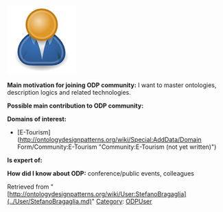 [![Image:ODPUser.png](../images/a/a6/ODPUser.png)](../Image/ODPUser.png.md "Image:ODPUser.png")




  





__Main motivation for joining ODP community:__ I want to master ontologies, description logics and related technologies.


__Possible main contribution to ODP community:__


__Domains of interest:__



* [E-Tourism](http://ontologydesignpatterns.org/wiki/Special:AddData/Domain Form/Community:E-Tourism "Community:E-Tourism (not yet written)")


__Is expert of:__


  

__How did I know about ODP:__ conference/public events, colleagues






Retrieved from "[http://ontologydesignpatterns.org/wiki/User:StefanoBragaglia](../User/StefanoBragaglia.md)"
 [Category](http://ontologydesignpatterns.org/wiki/Special:Categories "Special:Categories"): [ODPUser](../Category/ODPUser.md "Category:ODPUser")